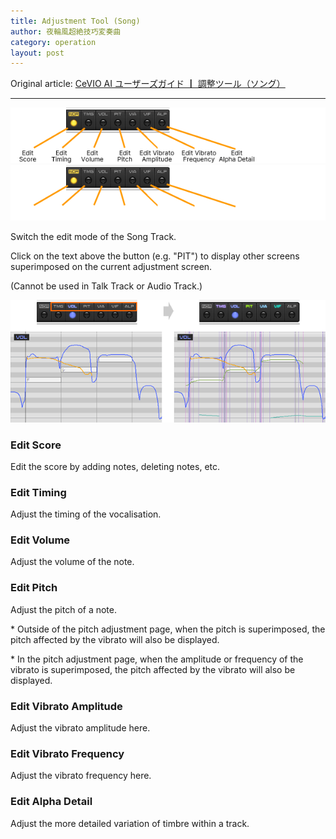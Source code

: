 ```yaml
---
title: Adjustment Tool (Song)
author: 夜輪風超絶技巧変奏曲
category: operation
layout: post
---
```

Original article: [CeVIO AI ユーザーズガイド ┃ 調整ツール（ソング）](https://cevio.jp/guide/cevio_ai/operation/adjusttool/)

---

![adjust tool](images/adjusttool_1.png#only-light)
![adjust tool](images/adjusttool_1_dark.png#only-dark)

Switch the edit mode of the Song Track.

Click on the text above the button (e.g. "PIT") to display other screens superimposed on the current adjustment screen.

(Cannot be used in Talk Track or Audio Track.)

![overlay item](images/adjusttool_2.png)

### Edit Score

Edit the score by adding notes, deleting notes, etc.

### Edit Timing

Adjust the timing of the vocalisation.

### Edit Volume

Adjust the volume of the note.

### Edit Pitch

Adjust the pitch of a note.

\* Outside of the pitch adjustment page, when the pitch is superimposed, the pitch affected by the vibrato will also be displayed.

\* In the pitch adjustment page, when the amplitude or frequency of the vibrato is superimposed, the pitch affected by the vibrato will also be displayed.

### Edit Vibrato Amplitude

Adjust the vibrato amplitude here.

### Edit Vibrato Frequency

Adjust the vibrato frequency here.

### Edit Alpha Detail

Adjust the more detailed variation of timbre within a track.
